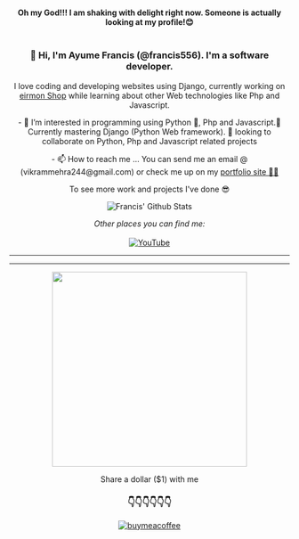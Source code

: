 <div align='center'>
    <h4>Oh my God!!! I am shaking with delight right now. Someone is actually looking at my profile!😊</h4>
    <img src="https://media.giphy.com/media/offRxUVDyEXFjbSnMH/giphy.gif" alt="">
</div>
<div align='center'>

<h3>👋 Hi, I'm Ayume Francis (@francis556). I'm a software developer.</h3> 
I love coding and developing websites using  Django, currently working on <a href="https://eirmonshop.com" target="_blank">eirmon Shop</a> while learning about other Web technologies like Php and Javascript.

</div>
<div align='center'>
<p>- 👀 I’m interested in programming using Python 💖, Php and Javascript.🌱 Currently mastering Django (Python Web framework). 💞️ looking to collaborate on Python, Php and Javascript related projects</p>
<p>- 📫 How to reach me ... You can send me an email @ (vikrammehra244@gmail.com) or check me up on my <a href="https://ayumefrancis.info"> portfolio site 💪💪</a></p>

<p>To see more work and projects I've done 😎 </p>
</div>

<div align="center">
    <img align="center" src="https://github-readme-stats.vercel.app/api?username=francis556&&show_icons=true&title_color=161e2e&icon_color=31c48d&text_color=4b5563&bg_color=f4f5f7" alt="Francis' Github Stats">

<i>Other places you can find me:</i>
<br>
<br>
<a href="https://www.youtube.com/channel/UCpUk_EERS3VSu39YMedNHlA" target="_blank"><img src="https://img.shields.io/badge/YouTube-%23E4405F.svg?&style=flat-square&logo=youtube&logoColor=white" alt="YouTube"></a>
</div>
<hr>
<hr>
<div align="center">
<div>
    <img src="https://media.giphy.com/media/S7K9EsqHvTGaOGmfKd/giphy.gif" style="height: 350px" alt="">
</div>
<p>Share a dollar ($1) with me </p>
<h3>👇👇👇👇👇👇</h3>
<a href="https://www.buymeacoffee.com/ayumefrancis" target="_blank">
    <img src="https://media.giphy.com/media/513lZvPf6khjIQFibF/giphy.gif" style='' alt="buymeacoffee">
</a>
</div>
